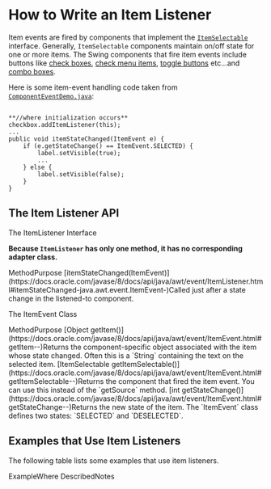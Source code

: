 
# How to Write an Item Listener

Item events are fired by components that implement the 
[`ItemSelectable`](https://docs.oracle.com/javase/8/docs/api/java/awt/ItemSelectable.html) interface. Generally, `ItemSelectable` components maintain on/off state for one or more items. The Swing components that fire item events include buttons like 
[check boxes](../components/button.html#checkbox), 
[check menu items](../components/menu.html), 
[toggle buttons](../components/button.html) etc...and 
[combo boxes](../components/combobox.html).

Here is some item-event handling code taken from 
[`ComponentEventDemo.java`](../examples/events/ComponentEventDemoProject/src/events/ComponentEventDemo.java):

```

**//where initialization occurs**
checkbox.addItemListener(this);
...
public void itemStateChanged(ItemEvent e) {
    if (e.getStateChange() == ItemEvent.SELECTED) {
        label.setVisible(true);
        ...
    } else {
        label.setVisible(false);
    }
}

```

## <a name="api" id="api">The Item Listener API</a>

<a name="itemlistener" id="itemlistener">The ItemListener Interface</a>

**Because `ItemListener` has only one method, it has no corresponding adapter class.**
<th id="h1" align="left">Method</th><th id="h2" align="left">Purpose</th>
<td headers="h1">[itemStateChanged(ItemEvent)](https://docs.oracle.com/javase/8/docs/api/java/awt/event/ItemListener.html#itemStateChanged-java.awt.event.ItemEvent-)</td><td headers="h2">Called just after a state change in the listened-to component.</td>

<a name="itemevent" id="itemevent">The ItemEvent Class</a>
<th id="h101" align="left">Method</th><th id="h102" align="left">Purpose</th>
<td headers="h101">[Object getItem()](https://docs.oracle.com/javase/8/docs/api/java/awt/event/ItemEvent.html#getItem--)</td><td headers="h102">Returns the component-specific object associated with the item whose state changed. Often this is a `String` containing the text on the selected item.</td>
<td headers="h101">[ItemSelectable getItemSelectable()](https://docs.oracle.com/javase/8/docs/api/java/awt/event/ItemEvent.html#getItemSelectable--)</td><td headers="h102">Returns the component that fired the item event. You can use this instead of the `getSource` method.</td>
<td headers="h101">[int getStateChange()](https://docs.oracle.com/javase/8/docs/api/java/awt/event/ItemEvent.html#getStateChange--)</td><td headers="h102">Returns the new state of the item. The `ItemEvent` class defines two states: `SELECTED` and `DESELECTED`.</td>

## <a name="eg" id="eg">Examples that Use Item Listeners</a>

The following table lists some examples that use item listeners.
<th id="h201" align="left">Example</th><th id="h202" align="left">Where Described</th><th id="h203" align="left">Notes</th>
